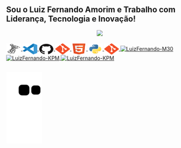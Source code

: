 ## Sou o Luiz Fernando Amorim e Trabalho com Liderança, Tecnologia e Inovação!

<div align="center">
  <a href="https://github.com/nandoalpha">
  <img height="180em" src="https://github-readme-stats.vercel.app/api?username=nandoalpha&show_icons=true&theme=dracula&include_all_commits=true&count_private=true"/>
  <!--img height="180em" src="https://github-readme-stats.vercel.app/api/top-langs/?username=nandoalpha&layout=compact&langs_count=7&theme=dracula"/-->
</div>
<div style="display: inline_block"><br>
  <img align="center" alt="LuizFernando-SQL-Server" height="30" width="40" src="https://raw.githubusercontent.com/devicons/devicon/master/icons/microsoftsqlserver/microsoftsqlserver-plain.svg">
  <img align="center" alt="LuizFernando-VSCODE" height="30" width="40" src="https://raw.githubusercontent.com/devicons/devicon/master/icons/vscode/vscode-original.svg">
  <img align="center" alt="LuizFernando-GitHub" height="30" width="40" src="https://raw.githubusercontent.com/devicons/devicon/master/icons/github/github-original.svg">
  <img align="center" alt="LuizFernando-Git" height="30" width="40" src="https://raw.githubusercontent.com/devicons/devicon/master/icons/git/git-original.svg">
  <img align="center" alt="LuizFernando-HTML" height="30" width="40" src="https://raw.githubusercontent.com/devicons/devicon/master/icons/html5/html5-original.svg">
  <img align="center" alt="LuizFernando-Python" height="30" width="40" src="https://raw.githubusercontent.com/devicons/devicon/master/icons/python/python-original.svg">
  <img align="center" alt="LuizFernando-Git" height="30" width="40" src="https://raw.githubusercontent.com/devicons/devicon/master/icons/git/git-original.svg">
  <img align="center" alt="LuizFernando-M30" height="30" width="45" src="https://github.com/nandoalpha/nandoalpha/blob/4ee5a6a2417826533cf7b17c5d1a9183aaa7e3ed/m30.png">
  <img align="center" alt="LuizFernando-KPM" height="30" width="45" src="https://github.com/nandoalpha/nandoalpha/blob/5c5845fcf428aaa91c6344f5dd4cd9a915885dcc/kpm1.png">
  <img align="center" alt="LuizFernando-KPM" height="40" width="40" src="https://github.com/nandoalpha/nandoalpha/blob/5c5845fcf428aaa91c6344f5dd4cd9a915885dcc/psm-3.png">
</div>
  
  ##
 
<div>  
 
  ![Snake animation](https://github.com/nandoalpha/nandoalpha/blob/output/github-contribution-grid-snake.svg) 
 
</div>

